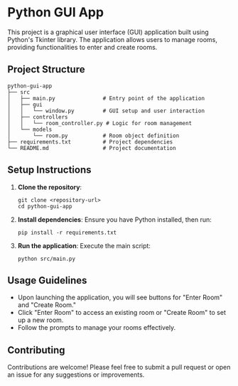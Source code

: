 # Python GUI App

This project is a graphical user interface (GUI) application built using Python's Tkinter library. The application allows users to manage rooms, providing functionalities to enter and create rooms.

## Project Structure

```
python-gui-app
├── src
│   ├── main.py               # Entry point of the application
│   ├── gui
│   │   └── window.py         # GUI setup and user interaction
│   ├── controllers
│   │   └── room_controller.py # Logic for room management
│   └── models
│       └── room.py           # Room object definition
├── requirements.txt          # Project dependencies
└── README.md                 # Project documentation
```

## Setup Instructions

1. **Clone the repository**:
   ```
   git clone <repository-url>
   cd python-gui-app
   ```

2. **Install dependencies**:
   Ensure you have Python installed, then run:
   ```
   pip install -r requirements.txt
   ```

3. **Run the application**:
   Execute the main script:
   ```
   python src/main.py
   ```

## Usage Guidelines

- Upon launching the application, you will see buttons for "Enter Room" and "Create Room."
- Click "Enter Room" to access an existing room or "Create Room" to set up a new room.
- Follow the prompts to manage your rooms effectively.

## Contributing

Contributions are welcome! Please feel free to submit a pull request or open an issue for any suggestions or improvements.